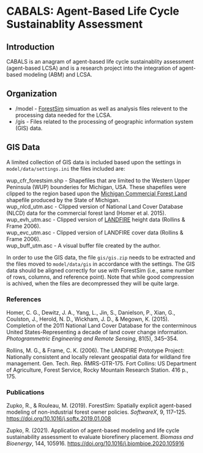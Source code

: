 # CABALS: Agent-Based Life Cycle Sustainablity Assessment

## Introduction
CABALS is an anagram of agent-based life cycle sustainablity assessment (agent-based LCSA) and is a research project into the integration of agent-based modeling (ABM) and LCSA. 

## Organization
- /model - [ForestSim](https://github.com/forestsim-mtu/forestsim) simuation as well as analysis files relevent to the processing data needed for the LCSA.
- /gis - Files related to the processing of geographic information system (GIS) data. 

## GIS Data
A limited collection of GIS data is included based upon the settings in `model/data/settings.ini` the files included are:

wup_cfr_forestsim.shp - Shapefiles that are limited to the Western Upper Peninsula (WUP) bounderies for Michigan, USA. These shapefiles were clipped to the region based upon the [Michigan Commercial Forest Land](https://gis-midnr.opendata.arcgis.com/datasets/0e78979ab94648b8b5e34759bbdc8cf2_5) shapefile produced by the State of Michigan. \
wup_nlcd_utm.asc - Clipped version of National Land Cover Database (NLCD) data for the commercial forest land (Homer et al. 2015). \
wup_evh_utm.asc - Clipped version of [LANDFIRE](https://www.landfire.gov/) height data (Rollins & Frame 2006). \
wup_evc_utm.asc - Clipped version of LANDFIRE cover data (Rollins & Frame 2006). \
wup_buff_utm.asc - A visual buffer file created by the author.

In order to use the GIS data, the file `gis/gis.zip` needs to be extracted and the files moved to `model/data/gis` in accordance with the settings. The GIS data should be aligned correctly for use with ForestSim (i.e., same number of rows, columns, and reference point). Note that while good compression is achived, when the files are decompressed they will be quite large.

### References
Homer, C. G., Dewitz, J. A., Yang, L., Jin, S., Danielson, P., Xian, G., Coulston, J., Herold, N. D., Wickham, J. D., & Megown, K. (2015). Completion of the 2011 National Land Cover Database for the conterminous United States-Representing a decade of land cover change information. *Photogrammetric Engineering and Remote Sensing*, 81(5), 345–354.

Rollins, M. G., & Frame, C. K. (2006). The LANDFIRE Prototype Project: Nationally consistent and locally relevant geospatial data for wildland fire management. Gen. Tech. Rep. RMRS-GTR-175. Fort Collins: US Department of Agriculture, Forest Service, Rocky Mountain Research Station. 416 p., 175.

### Publications
Zupko, R., & Rouleau, M. (2019). ForestSim: Spatially explicit agent-based modeling of non-industrial forest owner policies. *SoftwareX*, 9, 117–125. https://doi.org/10.1016/j.softx.2019.01.008

Zupko, R. (2021). Application of agent-based modeling and life cycle sustainability assessment to evaluate biorefinery placement. *Biomass and Bioenergy*, 144, 105916. https://doi.org/10.1016/j.biombioe.2020.105916

